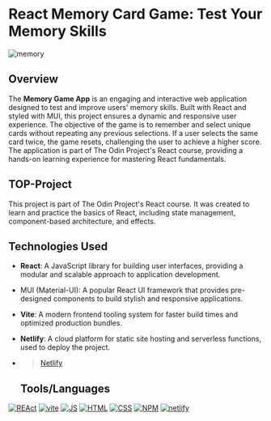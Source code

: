 # React Memory Card Game: Test Your Memory Skills
![memory](https://github.com/K0sarr/Memory-App/assets/92398586/0d02a80d-9f77-442e-8b2a-aa5933ecf046)

 
## Overview
The **Memory Game App** is an engaging and interactive web application designed to test and improve users' memory skills. Built with React and styled with MUI, this project ensures a dynamic and responsive user experience. The objective of the game is to remember and select unique cards without repeating any previous selections. If a user selects the same card twice, the game resets, challenging the user to achieve a higher score. The application is part of The Odin Project's React course, providing a hands-on learning experience for mastering React fundamentals.

## TOP-Project
This project is part of The Odin Project's React course. It was created to learn and practice the basics of React, including state management, component-based architecture, and effects.


## Technologies Used
- **React**: A JavaScript library for building user interfaces, providing a modular and scalable approach to application development.
- MUI (Material-UI): A popular React UI framework that provides pre-designed components to build stylish and responsive applications.
- **Vite**: A modern frontend tooling system for faster build times and optimized production bundles.
- **Netlify**: A cloud platform for static site hosting and serverless functions, used to deploy the project.
- > [Netlify](https://memorykos.netlify.app/)
  
  ## Tools/Languages

[![REAct](https://img.shields.io/badge/-REAct-000?style=for-the-badge&logo=REAct)](#) [![vite](https://img.shields.io/badge/-vite-000?style=for-the-badge&logo=vite)](#)  [![JS](https://img.shields.io/badge/-JAVASCRIPT-000?style=for-the-badge&logo=javascript&logoColor=F0DB4F)](#) [![HTML](https://img.shields.io/badge/-HTML-000?style=for-the-badge&logo=html5)](#) [![CSS](https://img.shields.io/badge/-CSS-000?style=for-the-badge&logo=css3&logoColor=1572B6)](#) [![NPM](https://img.shields.io/badge/-npm-000?style=for-the-badge&logo=npm)](#) [![netlify](https://img.shields.io/badge/-netlify-000?style=for-the-badge&logo=netlify)](#)

